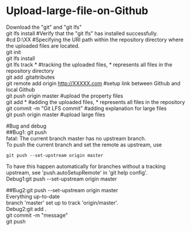 # Upload-large-file-on-Github
Download the "git" and "git lfs"  
git lfs install #Verify that the "git lfs" has installed successfully.  
#cd D:\XX #Specifying the URI path within the repository directory where the uploaded files are located.  
git init  
git lfs install  
git lfs track * #tracking the uploaded files, * represents all files in the repository directory  
git add .gitattributes  
git remote add origin http://XXXXX.com #setup link between Github and local Github  
git push origin master #upload the property files  
git add * #adding the uploaded files, * represents all files in the repository  
git commit -m "Git LFS commit" #adding explanation for large files    
git push origin master #upload large files    

#Bug and debug  
##Bug1: git push  
fatal: The current branch master has no upstream branch.  
To push the current branch and set the remote as upstream, use  

    git push --set-upstream origin master  

To have this happen automatically for branches without a tracking  
upstream, see 'push.autoSetupRemote' in 'git help config'.  
Debug1:git push --set-upstream origin master  

##Bug2:git push --set-upstream origin master  
Everything up-to-date  
branch 'master' set up to track 'origin/master'.  
Debug2:git add .  
git commit -m "message"  
git push  



